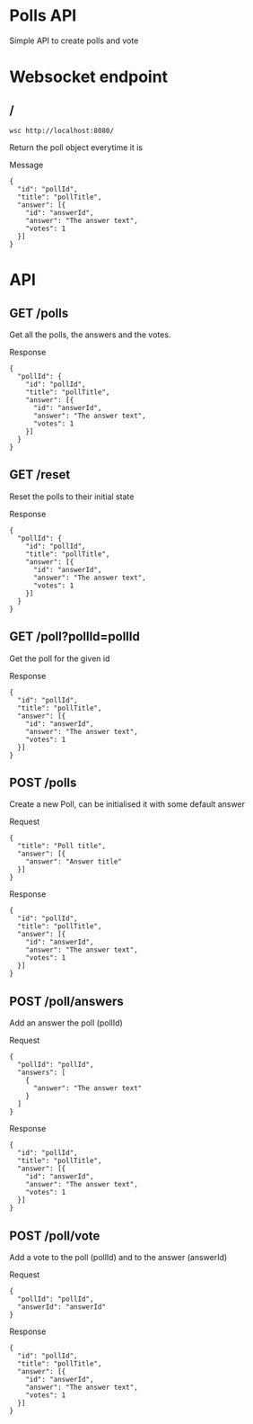 # Polls API

Simple API to create polls and vote

# Websocket endpoint

## /
```
wsc http://localhost:8080/
```

Return the poll object everytime it is 

Message
```
{
  "id": "pollId",
  "title": "pollTitle",
  "answer": [{
    "id": "answerId",
    "answer": "The answer text",
    "votes": 1
  }]
}
```

# API

## GET /polls

Get all the polls, the answers and the votes.

Response
```
{
  "pollId": {
    "id": "pollId",
    "title": "pollTitle",
    "answer": [{
      "id": "answerId",
      "answer": "The answer text",
      "votes": 1
    }]
  }
}
```

## GET /reset

Reset the polls to their initial state

Response
```
{
  "pollId": {
    "id": "pollId",
    "title": "pollTitle",
    "answer": [{
      "id": "answerId",
      "answer": "The answer text",
      "votes": 1
    }]
  }
}
```

## GET /poll?pollId=pollId

Get the poll for the given id

Response
```
{
  "id": "pollId",
  "title": "pollTitle",
  "answer": [{
    "id": "answerId",
    "answer": "The answer text",
    "votes": 1
  }]
}
```

## POST /polls

Create a new Poll, can be initialised it with some default answer

Request
```
{
  "title": "Poll title",
  "answer": [{
    "answer": "Answer title"
  }]
}
```

Response
```
{
  "id": "pollId",
  "title": "pollTitle",
  "answer": [{
    "id": "answerId",
    "answer": "The answer text",
    "votes": 1
  }]
}
```

## POST /poll/answers

Add an answer the poll (pollId)

Request
```
{
  "pollId": "pollId",
  "answers": [
    {
      "answer": "The answer text"
    }
  ]
}
```

Response
```
{
  "id": "pollId",
  "title": "pollTitle",
  "answer": [{
    "id": "answerId",
    "answer": "The answer text",
    "votes": 1
  }]
}
```

## POST /poll/vote

Add a vote to the poll (pollId) and to the answer (answerId)

Request
```
{
  "pollId": "pollId",
  "answerId": "answerId"
}
```

Response
```
{
  "id": "pollId",
  "title": "pollTitle",
  "answer": [{
    "id": "answerId",
    "answer": "The answer text",
    "votes": 1
  }]
}
```
